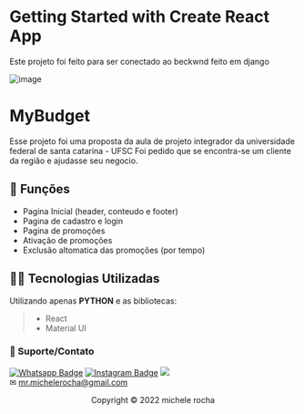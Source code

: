 # Getting Started with Create React App

Este projeto foi feito para ser conectado ao beckwnd feito em django 


![image](https://user-images.githubusercontent.com/93664169/208251391-e61ca391-d0b5-4963-ac3d-aa4fc03070b3.png)




# MyBudget

Esse projeto foi uma proposta da aula de projeto integrador da universidade federal de santa catarina - UFSC
Foi pedido que se encontra-se um cliente da região e ajudasse seu negocio. 

## 🔧 Funções

- Pagina Inicial (header, conteudo e footer) 
- Pagina de cadastro e login 
- Pagina de promoções 
- Ativação de promoções 
- Exclusão altomatica das promoções (por tempo)


## 👨‍💻 Tecnologias Utilizadas

Utilizando apenas **PYTHON** e as bibliotecas:
> - React
> - Material UI
 

### 🤝 Suporte/Contato


[![Whatsapp Badge](https://img.shields.io/badge/WhatsApp-25D366?style=for-the-badge&logo=whatsapp&logoColor=white)]([https://wa.me/5551981830833](https://linktr.ee/mrmichelerocha))
[![Instagram Badge](https://img.shields.io/badge/Instagram-E4405F?style=for-the-badge&logo=instagram&logoColor=white)](https://www.instagram.com/mr.michelerocha/?hl=pt-br)
  <a href="https://www.linkedin.com/in/enc-michele-rocha/" target="_blank"><img src="https://img.shields.io/badge/-LinkedIn-%230077B5?style=for-the-badge&logo=linkedin&logoColor=white" target="_blank"></a>  
✉ mr.michelerocha@gmail.com




<p align="center">Copyright © 2022 michele rocha</p>
